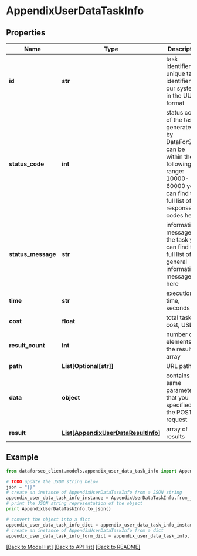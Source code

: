 # AppendixUserDataTaskInfo


## Properties

Name | Type | Description | Notes
------------ | ------------- | ------------- | -------------
**id** | **str** | task identifier unique task identifier in our system in the UUID format | [optional] 
**status_code** | **int** | status code of the task generated by DataForSEO, can be within the following range: 10000-60000 you can find the full list of the response codes here | [optional] 
**status_message** | **str** | informational message of the task you can find the full list of general informational messages here | [optional] 
**time** | **str** | execution time, seconds | [optional] 
**cost** | **float** | total tasks cost, USD | [optional] 
**result_count** | **int** | number of elements in the result array | [optional] 
**path** | **List[Optional[str]]** | URL path | [optional] 
**data** | **object** | contains the same parameters that you specified in the POST request | [optional] 
**result** | [**List[AppendixUserDataResultInfo]**](AppendixUserDataResultInfo.md) | array of results | [optional] 

## Example

```python
from dataforseo_client.models.appendix_user_data_task_info import AppendixUserDataTaskInfo

# TODO update the JSON string below
json = "{}"
# create an instance of AppendixUserDataTaskInfo from a JSON string
appendix_user_data_task_info_instance = AppendixUserDataTaskInfo.from_json(json)
# print the JSON string representation of the object
print AppendixUserDataTaskInfo.to_json()

# convert the object into a dict
appendix_user_data_task_info_dict = appendix_user_data_task_info_instance.to_dict()
# create an instance of AppendixUserDataTaskInfo from a dict
appendix_user_data_task_info_form_dict = appendix_user_data_task_info.from_dict(appendix_user_data_task_info_dict)
```
[[Back to Model list]](../README.md#documentation-for-models) [[Back to API list]](../README.md#documentation-for-api-endpoints) [[Back to README]](../README.md)


